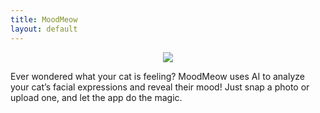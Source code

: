 ```yaml
---
title: MoodMeow
layout: default
---
```

<link rel="stylesheet" href="style.css">

<p align="center">
  <img src="https://github.com/user-attachments/assets/fe830f3c-6f6f-4b79-9ed1-fcb3a4493b0e">
</p>

Ever wondered what your cat is feeling? 
MoodMeow uses AI to analyze your cat’s facial expressions and reveal their mood! 
Just snap a photo or upload one, and let the app do the magic.
